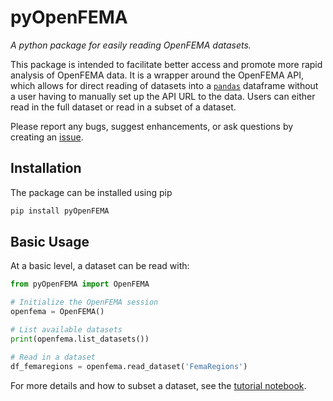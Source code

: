 # pyOpenFEMA
*A python package for easily reading OpenFEMA datasets.*

This package is intended to facilitate better access and promote more rapid analysis of OpenFEMA data.
It is a wrapper around the OpenFEMA API, which allows for direct reading of datasets into a [`pandas`](https://pandas.pydata.org/pandas-docs/stable/index.html) dataframe without a user having to manually set up the API URL to the data.
Users can either read in the full dataset or read in a subset of a dataset.

Please report any bugs, suggest enhancements, or ask questions by creating an [issue](https://github.com/kjdoore/pyOpenFEMA/issues).

## Installation
The package can be installed using pip
```sh
pip install pyOpenFEMA
```

## Basic Usage
At a basic level, a dataset can be read with:

```python
from pyOpenFEMA import OpenFEMA

# Initialize the OpenFEMA session
openfema = OpenFEMA()

# List available datasets
print(openfema.list_datasets())

# Read in a dataset
df_femaregions = openfema.read_dataset('FemaRegions')
```

For more details and how to subset a dataset, see the [tutorial notebook](https://github.com/kjdoore/pyOpenFEMA/blob/main/examples/tutorial.ipynb).
